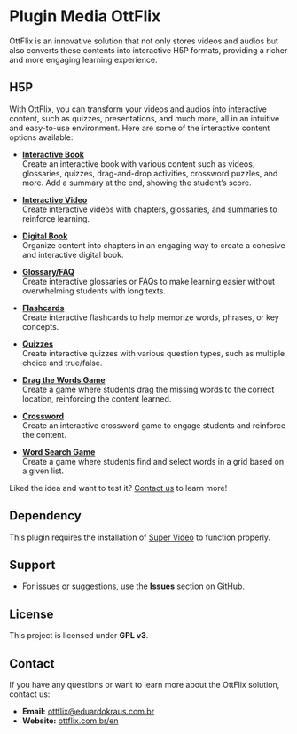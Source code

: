 # Plugin Media OttFlix

OttFlix is an innovative solution that not only stores videos and audios but also converts these contents into interactive H5P formats, providing a richer and more engaging learning experience.

## H5P

With OttFlix, you can transform your videos and audios into interactive content, such as quizzes, presentations, and much more, all in an intuitive and easy-to-use environment. Here are some of the interactive content options available:

- **[Interactive Book](https://h5p.org/content-types/interactive-book)**  
  Create an interactive book with various content such as videos, glossaries, quizzes, drag-and-drop activities, crossword puzzles, and more. Add a summary at the end, showing the student’s score.  
  
- **[Interactive Video](https://h5p.org/interactive-video)**  
  Create interactive videos with chapters, glossaries, and summaries to reinforce learning.  
  
- **[Digital Book](https://h5p.org/advancedText)**  
  Organize content into chapters in an engaging way to create a cohesive and interactive digital book.  
  
- **[Glossary/FAQ](https://h5p.org/accordion)**  
  Create interactive glossaries or FAQs to make learning easier without overwhelming students with long texts.  
  
- **[Flashcards](https://h5p.org/dialog-cards)**  
  Create interactive flashcards to help memorize words, phrases, or key concepts.  
  
- **[Quizzes](https://h5p.org/question-set)**  
  Create interactive quizzes with various question types, such as multiple choice and true/false.  
  
- **[Drag the Words Game](https://h5p.org/drag-the-words)**  
  Create a game where students drag the missing words to the correct location, reinforcing the content learned.  
  
- **[Crossword](https://h5p.org/content-types/crossword)**  
  Create an interactive crossword game to engage students and reinforce the content.  
  
- **[Word Search Game](https://h5p.org/content-types/crossword)**  
  Create a game where students find and select words in a grid based on a given list.  
  
Liked the idea and want to test it? [Contact us](https://www.ottflix.com.br/en/Contato) to learn more!

## Dependency

This plugin requires the installation of [Super Video](https://moodle.org/plugins/mod_supervideo) to function properly.

## Support

- For issues or suggestions, use the **Issues** section on GitHub.

## License

This project is licensed under **GPL v3**.

## Contact

If you have any questions or want to learn more about the OttFlix solution, contact us:

- **Email:** [ottflix@eduardokraus.com.br](mailto:ottflix@eduardokraus.com.br)
- **Website:** [ottflix.com.br/en](https://www.ottflix.com.br/en)
